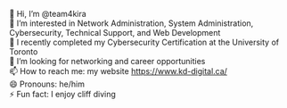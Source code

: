 👋 Hi, I’m @team4kira <br>
👀 I’m interested in Network Administration, System Administration, Cybersecurity, Technical Support, and Web Development <br>
🌱 I recently completed my Cybersecurity Certification at the University of Toronto <br>
💞️ I’m looking for networking and career opportunities <br>
📫 How to reach me: my website <a href="https://www.kd-digital.ca/" target="_blank">https://www.kd-digital.ca/</a> <br>
😄 Pronouns: he/him <br>
⚡ Fun fact: I enjoy cliff diving

<!---
team4kira/team4kira is a ✨ special ✨ repository because its `README.md` (this file) appears on your GitHub profile.
You can click the Preview link to take a look at your changes.
--->
